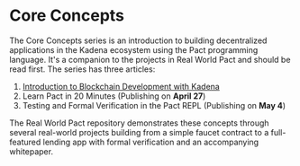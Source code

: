 # Core Concepts

The Core Concepts series is an introduction to building decentralized applications in the Kadena ecosystem using the Pact programming language. It's a companion to the projects in Real World Pact and should be read first. The series has three articles:

1. [Introduction to Blockchain Development with Kadena](./01-Introduction.md)
2. Learn Pact in 20 Minutes (Publishing on **April 27**)
3. Testing and Formal Verification in the Pact REPL (Publishing on **May 4**)

The Real World Pact repository demonstrates these concepts through several real-world projects building from a simple faucet contract to a full-featured lending app with formal verification and an accompanying whitepaper.
